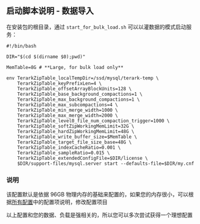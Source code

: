## 启动脚本说明 - 数据导入

在安装包的根目录，通过 `start_for_bulk_load.sh` 可以以灌数据的模式启动服务：

```
#!/bin/bash

DIR="$(cd $(dirname $0);pwd)"

MemTable=8G # **Large, for bulk load only**

env TerarkZipTable_localTempDir=/ssd/mysql/terark-temp \
    TerarkZipTable_keyPrefixLen=4 \
    TerarkZipTable_offsetArrayBlockUnits=128 \
    TerarkZipTable_base_background_compactions=1 \
    TerarkZipTable_max_background_compactions=1 \
    TerarkZipTable_max_subcompactions=4 \
    TerarkZipTable_min_merge_width=1000 \
    TerarkZipTable_max_merge_width=2000 \
    TerarkZipTable_level0_file_num_compaction_trigger=1000 \
    TerarkZipTable_softZipWorkingMemLimit=32G \
    TerarkZipTable_hardZipWorkingMemLimit=48G \
    TerarkZipTable_write_buffer_size=$MemTable \
    TerarkZipTable_target_file_size_base=48G \
    TerarkZipTable_indexCacheRatio=0.001 \
    TerarkZipTable_sampleRatio=0.015 \
    TerarkZipTable_extendedConfigFile=$DIR/license \
    $DIR/support-files/mysql.server start --defaults-file=$DIR/my.cnf
```

### 说明

该配置默认是依据 96GB 物理内存的基础来配置的，如果您的内存很小，可以根据[所有配置](full_config_options.md)中的配置项说明，修改配置项目

以上配置和您的数据、负载是强相关的，所以您可以多次尝试获得一个理想配置
